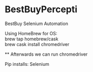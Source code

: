 # BestBuyPercepti
BestBuy Selenium Automation

Using HomeBrew for OS: <br>
brew tap homebrew/cask <br>
brew cask install chromedriver <br>

** Afterwards we can run chromedriver

Pip installs:
Selenium

